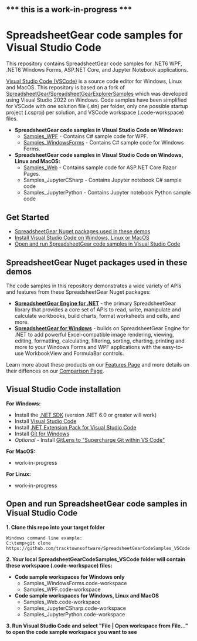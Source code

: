 ## *** this is a work-in-progress ***

# SpreadsheetGear code samples for Visual Studio Code

This repository contains SpreadsheetGear code samples for .NET6 WPF, .NET6 Windows Forms, ASP.NET Core, and Jupyter Notebook applications. 

[Visual Studio Code (VSCode)](https://code.visualstudio.com/) is a source code editor for Windows, Linux and MacOS. This repository is based on a fork of [SpreadsheetGear/SpreadsheetGearExplorerSamples](https://github.com/SpreadsheetGear/SpreadsheetGearExplorerSamples) which was developed using Visual Studio 2022 on Windows. Code samples have been simplified for VSCode with one solution file (.sln) per folder, only one possible startup project (.csproj) per solution, and VSCode workspace (.code-workspace) files.

* **SpreadsheetGear code samples in Visual Studio Code on Windows:**
  *   [Samples_WPF](/Samples_WPF) - Contains C# sample code for WPF.
  *   [Samples_WindowsForms](/Samples_WindowsForms) - Contains C# sample code for Windows Forms.
* **SpreadsheetGear code samples in Visual Studio Code on Windows, Linux and MacOS:**
  *   [Samples_Web](/Samples_Web) - Contains sample code for ASP.NET Core Razor Pages.
  *   Samples_JupyterCSharp - Contains Jupyter notebook C# sample code
  *   Samples_JupyterPython - Contains Jupyter notebook Python sample code

## Get Started ##
* [SpreadsheetGear Nuget packages used in these demos](#spreadsheetgear-nuget-packages-used-in-these-demos)
* [Install Visual Studio Code on Windows, Linux or MacOS](#visual-studio-code-installation)
* [Open and run SpreadsheetGear code samples in Visual Studio Code](#open-and-run-spreadsheetgear-code-samples-in-visual-studio-code)

## SpreadsheetGear Nuget packages used in these demos
The code samples in this repository demonstrates a wide variety of APIs and features from these SpreadsheetGear Nuget packages:
*   **[SpreadsheetGear Engine for .NET](https://www.nuget.org/packages/SpreadsheetGear/9.1.19-beta)** - the primary SpreadsheetGear library that provides a core set of APIs to read, write, manipulate and calculate workbooks, build charts, format worksheets and cells, and more.
*   **[SpreadsheetGear for Windows](https://www.nuget.org/packages/SpreadsheetGear.Windows/9.1.19-beta)** - builds on SpreadsheetGear Engine for .NET to add powerful Excel-compatible image rendering, viewing, editing, formatting, calculating, filtering, sorting, charting, printing and more to your Windows Forms and WPF applications with the easy-to-use WorkbookView and FormulaBar controls.

Learn more about these products on our [Features Page](https://www.spreadsheetgear.com/Products/Features) and more details on their diffences on our [Comparison Page](https://www.spreadsheetgear.com/Products/Compare).

## Visual Studio Code installation
**For Windows:**
* Install the [.NET SDK](https://dotnet.microsoft.com/en-us/download) (version .NET 6.0 or greater will work)
* Install [Visual Studio Code](https://code.visualstudio.com/)
* Install [.NET Extension Pack for Visual Studio Code](https://marketplace.visualstudio.com/items?itemName=ms-dotnettools.vscode-dotnet-pack)
* Install [Git for Windows](https://git-scm.com/download/win)
* *Optional* - Install [GitLens to "Supercharge Git within VS Code"](https://marketplace.visualstudio.com/items?itemName=eamodio.gitlens)

**For MacOS:**
* work-in-progress

**For Linux:**
* work-in-progress

## Open and run SpreadsheetGear code samples in Visual Studio Code
**1. Clone this repo into your target folder**

```
Windows command line example:
C:\temp>git clone https://github.com/tracktownsoftware/SpreadsheetGearCodeSamples_VSCode.git
```
**2. Your local SpreadsheetGearCodeSamples_VSCode folder will contain these workspace (.code-workspace) files:**

- **Code sample workspaces for Windows only**
  - Samples_WindowsForms.code-workspace
  - Samples_WPF.code-workspace
- **Code sample workspaces for Windows, Linux and MacOS**
  - Samples_Web.code-workspace
  - Samples_JupyterCSharp.code-workspace
  - Samples_JupyterPython.code-workspace

**3. Run Visual Studio Code and select "File | Open workspace from File..." to open the code sample workspace you want to see**
